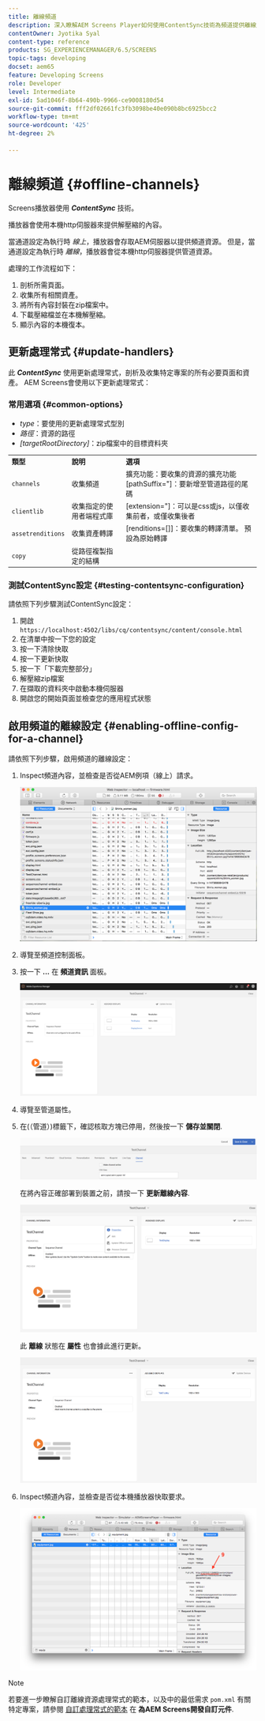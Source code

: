```yaml
---
title: 離線頻道
description: 深入瞭解AEM Screens Player如何使用ContentSync技術為頻道提供離線支援。
contentOwner: Jyotika Syal
content-type: reference
products: SG_EXPERIENCEMANAGER/6.5/SCREENS
topic-tags: developing
docset: aem65
feature: Developing Screens
role: Developer
level: Intermediate
exl-id: 5ad1046f-8b64-490b-9966-ce9008180d54
source-git-commit: fff2df02661fc3fb3098be40e090b8bc6925bcc2
workflow-type: tm+mt
source-wordcount: '425'
ht-degree: 2%

---
```


# 離線頻道 {#offline-channels}

Screens播放器使用 ***ContentSync*** 技術。

播放器會使用本機http伺服器來提供解壓縮的內容。

當通道設定為執行時 *線上*，播放器會存取AEM伺服器以提供頻道資源。 但是，當通道設定為執行時 *離線*，播放器會從本機http伺服器提供管道資源。

處理的工作流程如下：

1. 剖析所需頁面。
1. 收集所有相關資產。
1. 將所有內容封裝在zip檔案中。
1. 下載壓縮檔並在本機解壓縮。
1. 顯示內容的本機復本。

## 更新處理常式 {#update-handlers}

此 ***ContentSync*** 使用更新處理常式，剖析及收集特定專案的所有必要頁面和資產。 AEM Screens會使用以下更新處理常式：

### 常用選項 {#common-options}

* *type*：要使用的更新處理常式型別
* *路徑*：資源的路徑
* *[targetRootDirectory]*：zip檔案中的目標資料夾

<table>
 <tbody>
  <tr>
   <td><strong>類型</strong></td> 
   <td><strong>說明</strong></td> 
   <td><strong>選項</strong></td> 
  </tr>
  <tr>
   <td><code>channels</code></td> 
   <td>收集頻道</td> 
   <td>擴充功能：要收集的資源的擴充功能<br /> [pathSuffix="]：要新增至管道路徑的尾碼<br /> </td> 
  </tr>
  <tr>
   <td><code>clientlib</code></td> 
   <td>收集指定的使用者端程式庫</td> 
   <td>[extension="]：可以是css或js，以僅收集前者，或僅收集後者</td> 
  </tr>
  <tr>
   <td><code>assetrenditions</code></td> 
   <td>收集資產轉譯</td> 
   <td>[renditions=[]]：要收集的轉譯清單。 預設為原始轉譯</td> 
  </tr>
  <tr>
   <td><code>copy</code></td> 
   <td>從路徑複製指定的結構</td> 
   <td> </td> 
  </tr>
 </tbody>
</table>

### 測試ContentSync設定 {#testing-contentsync-configuration}

請依照下列步驟測試ContentSync設定：

1. 開啟 `https://localhost:4502/libs/cq/contentsync/content/console.html`
1. 在清單中按一下您的設定
1. 按一下清除快取
1. 按一下更新快取
1. 按一下「下載完整部分」
1. 解壓縮zip檔案
1. 在擷取的資料夾中啟動本機伺服器
1. 開啟您的開始頁面並檢查您的應用程式狀態

## 啟用頻道的離線設定 {#enabling-offline-config-for-a-channel}

請依照下列步驟，啟用頻道的離線設定：

1. Inspect頻道內容，並檢查是否從AEM例項（線上）請求。

   ![chlimage_1-24](assets/chlimage_1-24.png)

1. 導覽至頻道控制面板。
1. 按一下 **...** 在 **頻道資訊** 面板。

   ![chlimage_1-25](assets/chlimage_1-25.png)

1. 導覽至管道屬性。
1. 在(（管道）)標籤下，確認核取方塊已停用，然後按一下 **儲存並關閉**.

   ![screen_shot_2017-12-19at122422pm](assets/screen_shot_2017-12-19at122422pm.png)

   在將內容正確部署到裝置之前，請按一下 **更新離線內容**.

   ![screen_shot_2017-12-19at122637pm](assets/screen_shot_2017-12-19at122637pm.png)

   此 **離線** 狀態在 **屬性** 也會據此進行更新。

   ![screen_shot_2017-12-19at124735pm](assets/screen_shot_2017-12-19at124735pm.png)

1. Inspect頻道內容，並檢查是否從本機播放器快取要求。

   ![chlimage_1-26](assets/chlimage_1-26.png)

>[!NOTE]
>
>若要進一步瞭解自訂離線資源處理常式的範本，以及中的最低需求 `pom.xml` 有關特定專案，請參閱 [自訂處理常式的範本](/help/user-guide/developing-custom-component-tutorial-develop.md#custom-handlers) 在 **為AEM Screens開發自訂元件**.
